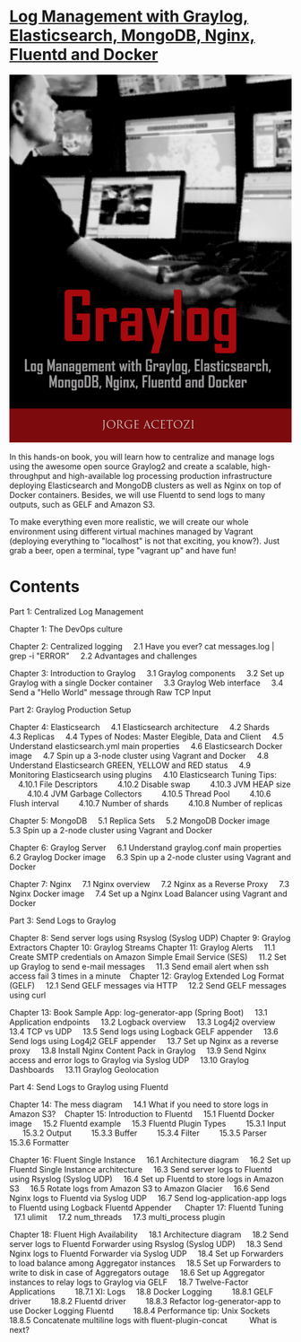 # [Log Management with Graylog, Elasticsearch, MongoDB, Nginx, Fluentd and Docker](https://www.graylogbook.com)

![Graylog Book](/images/graylog-book.png)

In this hands-on book, you will learn how to centralize and manage logs using the awesome open source Graylog2 and create a scalable, high-throughput and high-available log processing production infrastructure deploying Elasticsearch and MongoDB clusters as well as Nginx on top of Docker containers. Besides, we will use Fluentd to send logs to many outputs, such as GELF and Amazon S3.
 
To make everything even more realistic, we will create our whole environment using different virtual machines managed by Vagrant (deploying everything to "localhost" is not that exciting, you know?). Just grab a beer, open a terminal, type "vagrant up" and have fun!

# Contents

Part 1: Centralized Log Management

Chapter 1: The DevOps culture

Chapter 2: Centralized logging
    2.1 Have you ever? cat messages.log | grep -i "ERROR"
    2.2 Advantages and challenges

Chapter 3: Introduction to Graylog
    3.1 Graylog components
    3.2 Set up Graylog with a single Docker container
    3.3 Graylog Web interface
    3.4 Send a "Hello World" message through Raw TCP Input

Part 2: Graylog Production Setup

Chapter 4: Elasticsearch
    4.1 Elasticsearch architecture
    4.2 Shards
    4.3 Replicas
    4.4 Types of Nodes: Master Elegible, Data and Client
    4.5 Understand elasticsearch.yml main properties
    4.6 Elasticsearch Docker image
    4.7 Spin up a 3-node cluster using Vagrant and Docker
    4.8 Understand Elasticsearch GREEN, YELLOW and RED status
    4.9 Monitoring Elasticsearch using plugins
    4.10 Elasticsearch Tuning Tips: 
        4.10.1 File Descriptors
        4.10.2 Disable swap
        4.10.3 JVM HEAP size
        4.10.4 JVM Garbage Collectors
        4.10.5 Thread Pool
        4.10.6 Flush interval
        4.10.7 Number of shards
        4.10.8 Number of replicas

Chapter 5: MongoDB
    5.1 Replica Sets
    5.2 MongoDB Docker image
    5.3 Spin up a 2-node cluster using Vagrant and Docker

Chapter 6: Graylog Server
    6.1 Understand graylog.conf main properties
    6.2 Graylog Docker image
    6.3 Spin up a 2-node cluster using Vagrant and Docker

Chapter 7: Nginx
    7.1 Nginx overview
    7.2 Nginx as a Reverse Proxy
    7.3 Nginx Docker image
    7.4 Set up a Nginx Load Balancer using Vagrant and Docker

Part 3: Send Logs to Graylog

Chapter 8: Send server logs using Rsyslog (Syslog UDP)
Chapter 9: Graylog Extractors
Chapter 10: Graylog Streams
Chapter 11: Graylog Alerts
    11.1 Create SMTP credentials on Amazon Simple Email Service (SES)
    11.2 Set up Graylog to send e-mail messages
    11.3 Send email alert when ssh access fail 3 times in a minute
  
Chapter 12: Graylog Extended Log Format (GELF)
    12.1 Send GELF messages via HTTP
    12.2 Send GELF messages using curl

Chapter 13: Book Sample App: log-generator-app (Spring Boot)
    13.1 Application endpoints
    13.2 Logback overview
    13.3 Log4j2 overview
    13.4 TCP vs UDP
    13.5 Send logs using Logback GELF appender
    13.6 Send logs using Log4j2 GELF appender
    13.7 Set up Nginx as a reverse proxy
    13.8 Install Nginx Content Pack in Graylog
    13.9 Send Nginx access and error logs to Graylog via Syslog UDP
    13.10 Graylog Dashboards
    13.11 Graylog Geolocation

Part 4: Send Logs to Graylog using Fluentd

Chapter 14: The mess diagram
    14.1 What if you need to store logs in Amazon S3?
  
Chapter 15: Introduction to Fluentd
    15.1 Fluentd Docker image
    15.2 Fluentd example
    15.3 Fluentd Plugin Types
        15.3.1 Input
        15.3.2 Output
        15.3.3 Buffer
        15.3.4 Filter
        15.3.5 Parser
        15.3.6 Formatter

Chapter 16: Fluent Single Instance
    16.1 Architecture diagram
    16.2 Set up Fluentd Single Instance architecture
    16.3 Send server logs to Fluentd using Rsyslog (Syslog UDP)
    16.4 Set up Fluentd to store logs in Amazon S3
    16.5 Rotate logs from Amazon S3 to Amazon Glacier
    16.6 Send Nginx logs to Fluentd via Syslog UDP
    16.7 Send log-application-app logs to Fluentd using Logback Fluentd Appender
    
Chapter 17: Fluentd Tuning
    17.1 ulimit
    17.2 num_threads
    17.3 multi_process plugin

Chapter 18: Fluent High Availability
    18.1 Architecture diagram
    18.2 Send server logs to Fluentd Forwarder using Rsyslog (Syslog UDP)
    18.3 Send Nginx logs to Fluentd Forwarder via Syslog UDP
    18.4 Set up Forwarders to load balance among Aggregator instances
    18.5 Set up Forwarders to write to disk in case of Aggregators outage
    18.6 Set up Aggregator instances to relay logs to Graylog via GELF
    18.7 Twelve-Factor Applications
        18.7.1 XI: Logs
    18.8 Docker Logging
        18.8.1 GELF driver
        18.8.2 Fluentd driver
        18.8.3 Refactor log-generator-app to use Docker Logging Fluentd
        18.8.4 Performance tip: Unix Sockets
        18.8.5 Concatenate multiline logs with fluent-plugin-concat
        
What is next?